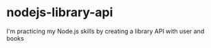 # nodejs-library-api
I'm practicing my Node.js skills by creating a library API with user and books
